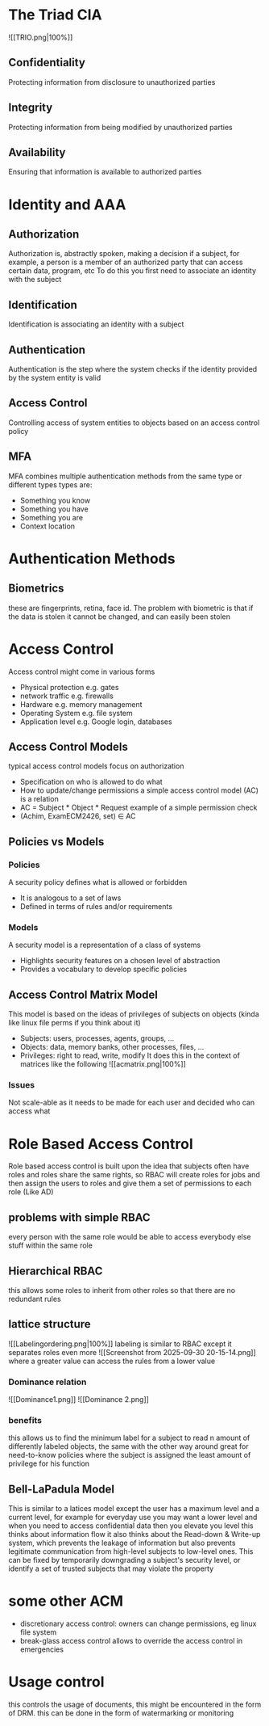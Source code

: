 # The Triad CIA
![[TRIO.png|100%]]
## Confidentiality
Protecting information from disclosure to unauthorized parties
## Integrity
Protecting information from being modified by unauthorized parties
## Availability
Ensuring that information is available to authorized parties
# Identity and AAA
## Authorization
Authorization is, abstractly spoken, making a decision if a subject, for example, a person is a member of an authorized party that can access certain data, program, etc
To do this you first need to associate an identity with the subject
## Identification
Identification is associating an identity with a subject
## Authentication
Authentication is the step where the system checks if the identity provided by the system entity is valid 
## Access Control
Controlling access of system entities to objects based on an access control policy
## MFA
MFA combines multiple authentication methods from the same type or different types
types are:
- Something you know
- Something you have
- Something you are
- Context location
# Authentication Methods
## Biometrics
these are fingerprints, retina, face id. The problem with biometric is that if the data is stolen it cannot be changed, and can easily been stolen
# Access Control
Access control might come in various forms
- Physical protection e.g. gates
- network traffic e.g. firewalls
- Hardware e.g. memory management
- Operating System e.g. file system
- Application level e.g. Google login, databases
## Access Control Models
typical access control models focus on authorization
- Specification on who is allowed to do what
- How to update/change permissions
a simple access control model (AC) is a relation
- AC = Subject * Object * Request
example of a simple permission check
- (Achim, ExamECM2426, set) $\in$ AC
## Policies vs Models
### Policies
A security policy defines what is allowed or forbidden
- It is analogous to a set of laws
- Defined in terms of rules and/or requirements
### Models
A security model is a representation of a class of systems
- Highlights security features on a chosen level of abstraction
- Provides a vocabulary to develop specific policies
## Access Control Matrix Model
This model is based on the ideas of privileges of subjects on objects (kinda like linux file perms if you think about it)
- Subjects: users, processes, agents, groups, ...
- Objects: data, memory banks, other processes, files, ...
- Privileges: right to read, write, modify
It does this in the context of matrices like the following
![[acmatrix.png|100%]]
### Issues
Not scale-able as it needs to be made for each user and decided who can access what
# Role Based Access Control
Role based access control is built upon the idea that subjects often have roles and roles share the same rights, so RBAC will create roles for jobs and then assign the users to roles and give them a set of permissions to each role (Like AD)
## problems with simple RBAC
every person with the same role would be able to access everybody else stuff within the same role
## Hierarchical RBAC
this allows some roles to inherit from other roles so that there are no redundant rules
## lattice structure
![[Labelingordering.png|100%]]
labeling is similar to RBAC except it separates roles even more 
![[Screenshot from 2025-09-30 20-15-14.png]]
where a greater value can access the rules from a lower value
### Dominance relation
![[Dominance1.png]]
![[Dominance 2.png]]
### benefits
this allows us to find the minimum label for a subject to read n amount of differently labeled objects, the same with the other way around
great for need-to-know policies where the subject is assigned the least amount of privilege for his function
## Bell-LaPadula Model
This is similar to a latices model except the user has a maximum level and a current level, for example for everyday use you may want a lower level and when you need to access confidential data then you elevate you level
this thinks about information flow
it also thinks about the Read-down & Write-up system, which prevents the leakage of information
but also prevents legitimate communication from high-level subjects to low-level ones. This can be fixed by temporarily downgrading a subject's security level, or identify a set of trusted subjects that may violate the property
# some other ACM
- discretionary access control: owners can change permissions, eg linux file system
- break-glass access control allows to override the access control in emergencies
# Usage control
this controls the usage of documents, this might be encountered in the form of DRM. this can be done in the form of watermarking or monitoring